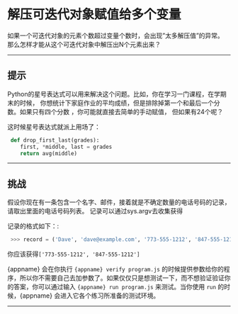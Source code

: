 # 解压可迭代对象赋值给多个变量

如果一个可迭代对象的元素个数超过变量个数时，会出现”太多解压值”的异常。 那么怎样才能从这个可迭代对象中解压出N个元素出来？

----------------------------------------------------------------------
## 提示

Python的星号表达式可以用来解决这个问题。比如，你在学习一门课程，在学期末的时候，
 你想统计下家庭作业的平均成绩，但是排除掉第一个和最后一个分数。如果只有四个分数
 ，你可能就直接去简单的手动赋值， 但如果有24个呢？

这时候星号表达式就派上用场了：	

```python
 def drop_first_last(grades):
 	first, *middle, last = grades
 	return avg(middle)
```

----------------------------------------------------------------------
## 挑战
假设你现在有一条包含一个名字、邮件，接着就是不确定数量的电话号码的记录，请取出里面的电话号码列表。
记录可以通过sys.argv去收集获得

记录的格式如下：:
```python
 >>> record = ('Dave', 'dave@example.com', '773-555-1212', '847-555-1212')
```

你应该获得`['773-555-1212', '847-555-1212']`

{appname} 会在你执行 `{appname} verify program.js` 的时候提供参数给你的程序，所以你不需要自己去加参数了。如果仅仅只是想测试一下，而不想验证验证你的答案，你可以通过输入 `{appname} run program.js` 来测试。当你使用 `run` 的时候，{appname} 会进入它各个练习所准备的测试环境。

----------------------------------------------------------------------
